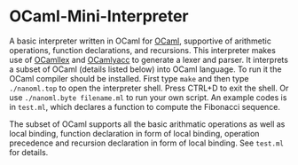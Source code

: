 # OCaml-Mini-Interpreter
A basic interpreter written in OCaml for [OCaml](http://www.ocaml.org/), supportive of arithmetic operations, function declarations, and recursions. This interpreter makes use of [OCamllex](http://caml.inria.fr/pub/docs/manual-ocaml-4.00/manual026.html#toc105) and [OCamlyacc](http://caml.inria.fr/pub/docs/manual-ocaml-4.00/manual026.html#toc107) to generate a lexer and parser. It interprets a subset of OCaml (details listed below) into OCaml language. To run it the OCaml compiler should be installed. First type `make` and then type `./nanoml.top` to open the interpreter shell. Press CTRL+D to exit the shell. Or use `./nanoml.byte filename.ml` to run your own script. An example codes is in `test.ml`, which declares a function to compute the Fibonacci sequence. 

The subset of OCaml supports all the basic arithmatic operations as well as local binding, function declaration in form of local binding, operation precedence and recursion declaration in form of local binding. See `test.ml` for details.
